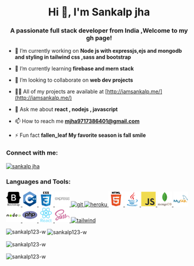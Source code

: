 <h1 align="center">Hi 👋, I'm Sankalp jha</h1>
<h3 align="center">A passionate full stack developer from India ,Welcome to my gh page!</h3>

- 🔭 I’m currently working on **Node js with expressjs,ejs and mongodb and styling in tailwind css ,sass and bootstrap**

- 🌱 I’m currently learning **firebase and mern stack**

- 👯 I’m looking to collaborate on **web dev projects**

- 👨‍💻 All of my projects are available at [http://iamsankalp.me/](http://iamsankalp.me/)

- 💬 Ask me about **react , nodejs , javascript**

- 📫 How to reach me **mjha9717386401@gmail.com**

- ⚡ Fun fact **fallen_leaf My favorite season is fall smile**

<h3 align="left">Connect with me:</h3>
<p align="left">
<a href="https://www.linkedin.com/in/sankalp-jha-63a2ba198/" target="blank"><img align="center" src="https://icons8.com/icon/13930/linkedin" alt="sankalp jha" height="30" width="40" /></a>
</p>

<h3 align="left">Languages and Tools:</h3>
<p align="left"> <a href="https://getbootstrap.com" target="_blank"> <img src="https://raw.githubusercontent.com/devicons/devicon/master/icons/bootstrap/bootstrap-plain-wordmark.svg" alt="bootstrap" width="40" height="40"/> </a> <a href="https://www.w3schools.com/cpp/" target="_blank"> <img src="https://raw.githubusercontent.com/devicons/devicon/master/icons/cplusplus/cplusplus-original.svg" alt="cplusplus" width="40" height="40"/> </a> <a href="https://www.w3schools.com/css/" target="_blank"> <img src="https://raw.githubusercontent.com/devicons/devicon/master/icons/css3/css3-original-wordmark.svg" alt="css3" width="40" height="40"/> </a> <a href="https://expressjs.com" target="_blank"> <img src="https://raw.githubusercontent.com/devicons/devicon/master/icons/express/express-original-wordmark.svg" alt="express" width="40" height="40"/> </a> <a href="https://git-scm.com/" target="_blank"> <img src="https://www.vectorlogo.zone/logos/git-scm/git-scm-icon.svg" alt="git" width="40" height="40"/> </a> <a href="https://heroku.com" target="_blank"> <img src="https://www.vectorlogo.zone/logos/heroku/heroku-icon.svg" alt="heroku" width="40" height="40"/> </a> <a href="https://www.w3.org/html/" target="_blank"> <img src="https://raw.githubusercontent.com/devicons/devicon/master/icons/html5/html5-original-wordmark.svg" alt="html5" width="40" height="40"/> </a> <a href="https://www.java.com" target="_blank"> <img src="https://raw.githubusercontent.com/devicons/devicon/master/icons/java/java-original.svg" alt="java" width="40" height="40"/> </a> <a href="https://developer.mozilla.org/en-US/docs/Web/JavaScript" target="_blank"> <img src="https://raw.githubusercontent.com/devicons/devicon/master/icons/javascript/javascript-original.svg" alt="javascript" width="40" height="40"/> </a> <a href="https://www.mongodb.com/" target="_blank"> <img src="https://raw.githubusercontent.com/devicons/devicon/master/icons/mongodb/mongodb-original-wordmark.svg" alt="mongodb" width="40" height="40"/> </a> <a href="https://www.mysql.com/" target="_blank"> <img src="https://raw.githubusercontent.com/devicons/devicon/master/icons/mysql/mysql-original-wordmark.svg" alt="mysql" width="40" height="40"/> </a> <a href="https://nodejs.org" target="_blank"> <img src="https://raw.githubusercontent.com/devicons/devicon/master/icons/nodejs/nodejs-original-wordmark.svg" alt="nodejs" width="40" height="40"/> </a> <a href="https://www.php.net" target="_blank"> <img src="https://raw.githubusercontent.com/devicons/devicon/master/icons/php/php-original.svg" alt="php" width="40" height="40"/> </a> <a href="https://reactjs.org/" target="_blank"> <img src="https://raw.githubusercontent.com/devicons/devicon/master/icons/react/react-original-wordmark.svg" alt="react" width="40" height="40"/> </a> <a href="https://sass-lang.com" target="_blank"> <img src="https://raw.githubusercontent.com/devicons/devicon/master/icons/sass/sass-original.svg" alt="sass" width="40" height="40"/> </a> <a href="https://tailwindcss.com/" target="_blank"> <img src="https://www.vectorlogo.zone/logos/tailwindcss/tailwindcss-icon.svg" alt="tailwind" width="40" height="40"/> </a> </p>

<p><img align="left" src="https://github-readme-stats.vercel.app/api/top-langs?username=sankalp123-w&show_icons=true&locale=en&layout=compact" alt="sankalp123-w" /></p>

<p>&nbsp;<img align="center" src="https://github-readme-stats.vercel.app/api?username=sankalp123-w&show_icons=true&locale=en" alt="sankalp123-w" /></p>

<p><img align="center" src="https://github-readme-streak-stats.herokuapp.com/?user=sankalp123-w&" alt="sankalp123-w" /></p>

<p><img align="center" src="https://github-profile-trophy.vercel.app/?username=sankalp123-w&row=1&column=4" alt="sankalp123-w" /></p>
